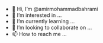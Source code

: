 - 👋 Hi, I’m @amirmohammadbahrami
- 👀 I’m interested in ...
- 🌱 I’m currently learning ...
- 💞️ I’m looking to collaborate on ...
- 📫 How to reach me ...

<!---
amirmohammadbahrami/amirmohammadbahrami is a ✨ special ✨ repository because its `README.md` (this file) appears on your GitHub profile.
You can click the Preview link to take a look at your changes.
--->
